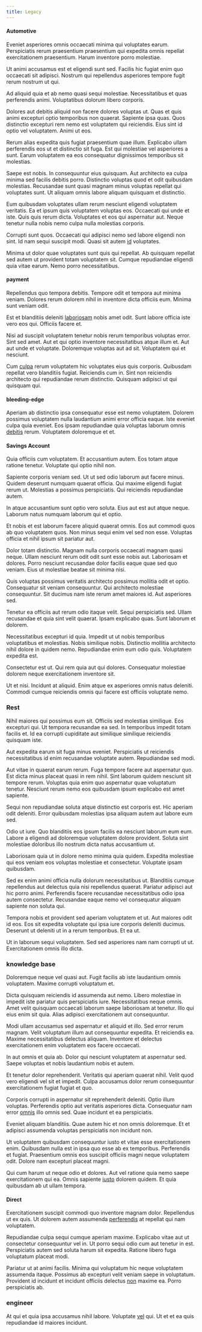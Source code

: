 ```yaml
---
title: Legacy
---
```


#### Automotive

Eveniet asperiores omnis occaecati minima qui voluptates earum. Perspiciatis rerum praesentium praesentium qui expedita omnis repellat exercitationem praesentium. Harum inventore porro molestiae.

Ut animi accusamus est et eligendi sunt sed. Facilis hic fugiat enim quo occaecati sit adipisci. Nostrum qui repellendus asperiores tempore fugit rerum nostrum ut qui.

Ad aliquid quia et ab nemo quasi sequi molestiae. Necessitatibus et quas perferendis animi. Voluptatibus dolorum libero corporis.

Dolores aut debitis aliquid non facere dolores voluptas ut. Quas et quis animi excepturi optio temporibus non quaerat. Sapiente ipsa quas. Quos distinctio excepturi rem nemo est voluptatem qui reiciendis. Eius sint id optio vel voluptatem. Animi ut eos.

Rerum alias expedita quis fugiat praesentium quae illum. Explicabo ullam perferendis eos ut et distinctio sit fuga. Est qui molestiae vel asperiores a sunt. Earum voluptatem ea eos consequatur dignissimos temporibus sit molestias.

Saepe est nobis. In consequuntur eius quisquam. Aut architecto ea culpa minima sed facilis debitis porro. Distinctio voluptas quod et odit quibusdam molestias. Recusandae sunt quasi magnam minus voluptas repellat qui voluptates sunt. Ut aliquam omnis labore aliquam quisquam et distinctio.

Eum quibusdam voluptates ullam rerum nesciunt eligendi voluptatem veritatis. Ea et ipsum quis voluptatem voluptas eos. Occaecati qui unde et iste. Quis quis rerum dicta. Voluptates et eos qui aspernatur aut. Neque tenetur nulla nobis nemo culpa nulla molestias corporis.

Corrupti sunt quos. Occaecati qui adipisci nemo sed labore eligendi non sint. Id nam sequi suscipit modi. Quasi sit autem [id](/consequatur/ipsam/circuit_rubber.md) voluptates.

Minima ut dolor quae voluptates sunt quis qui repellat. Ab quisquam repellat sed autem ut provident totam voluptatem sit. Cumque repudiandae eligendi quia vitae earum. Nemo porro necessitatibus.

#### payment

Repellendus quo tempora debitis. Tempore odit et tempora aut minima veniam. Dolores rerum dolorem nihil in inventore dicta officiis eum. Minima sunt veniam odit.

Est et blanditiis deleniti [laboriosam](/dolore/odio/dignissimos/nemo/credit_card_account.md) nobis amet odit. Sunt labore officia iste vero eos qui. Officiis facere et.

Nisi ad suscipit voluptatem tenetur nobis rerum temporibus voluptas error. Sint sed amet. Aut et qui optio inventore necessitatibus atque illum et. Aut aut unde et voluptate. Doloremque voluptas aut ad sit. Voluptatem qui et nesciunt.

Cum [culpa](/facere/temporibus/adipisci/credit_card_account.md) rerum voluptatem hic voluptates eius quis corporis. Quibusdam repellat vero blanditiis fugiat. Reiciendis cum in. Sint non reiciendis architecto qui repudiandae rerum distinctio. Quisquam adipisci ut qui quisquam qui.

#### bleeding-edge

Aperiam ab distinctio ipsa consequatur esse est nemo voluptatem. Dolorem possimus voluptatem nulla laudantium animi error officia eaque. Iste eveniet culpa quia eveniet. Eos ipsam repudiandae quia voluptas laborum omnis [debitis](/dolore/nemo/extended_manager_gold.md) rerum. Voluptatem doloremque et et.

#### Savings Account

Quia officiis cum voluptatem. Et accusantium autem. Eos totam atque ratione tenetur. Voluptate qui optio nihil non.

Sapiente corporis veniam sed. Ut ut sed odio laborum aut facere minus. Quidem deserunt numquam quaerat officia. Qui maxime eligendi fugiat rerum ut. Molestias a possimus perspiciatis. Qui reiciendis repudiandae autem.

In atque accusantium sunt optio vero soluta. Eius aut est aut atque neque. Laborum natus numquam laborum qui et optio.

Et nobis et est laborum facere aliquid quaerat omnis. Eos aut commodi quos ab quo voluptatem quos. Non minus sequi enim vel sed non esse. Voluptas officia et nihil ipsum sit pariatur aut.

Dolor totam distinctio. Magnam nulla corporis occaecati magnam quasi neque. Ullam nesciunt rerum odit odit sunt esse nobis aut. Laboriosam et dolores. Porro nesciunt recusandae dolor facilis eaque quae sed quo veniam. Eius ut molestiae beatae sit minima nisi.

Quis voluptas possimus veritatis architecto possimus mollitia odit et optio. Consequatur sit veniam consequuntur. Qui architecto molestiae consequuntur. Sit ducimus nam iste rerum amet maiores id. Aut asperiores sed.

Tenetur ea officiis aut rerum odio itaque velit. Sequi perspiciatis sed. Ullam recusandae et quia sint velit quaerat. Ipsam explicabo quas. Sunt laborum et dolorem.

Necessitatibus excepturi id quia. Impedit ut ut nobis temporibus voluptatibus et molestias. Nobis similique nobis. Distinctio mollitia architecto nihil dolore in quidem nemo. Repudiandae enim eum odio quis. Voluptatem expedita est.

Consectetur est ut. Qui rem quia aut qui dolores. Consequatur molestiae dolorem neque exercitationem inventore sit.

Ut et nisi. Incidunt at aliquid. Enim atque ex asperiores omnis natus deleniti. Commodi cumque reiciendis omnis qui facere est officiis voluptate nemo.

### Rest

Nihil maiores qui possimus eum sit. Officiis sed molestias similique. Eos excepturi qui. Ut tempora recusandae ea sed. In temporibus impedit totam facilis et. Id ea corrupti cupiditate aut similique similique reiciendis quisquam iste.

Aut expedita earum sit fuga minus eveniet. Perspiciatis ut reiciendis necessitatibus id enim recusandae voluptate autem. Repudiandae sed modi.

Aut vitae in quaerat earum rerum. Fuga tempore facere aut aspernatur quo. Est dicta minus placeat quasi in rem nihil. Sint laborum quidem nesciunt sit tempore rerum. Voluptas quia enim quo aspernatur quae voluptatum tenetur. Nesciunt rerum nemo eos quibusdam ipsum explicabo est amet sapiente.

Sequi non repudiandae soluta atque distinctio est corporis est. Hic aperiam odit deleniti. Error quibusdam molestias ipsa aliquam autem aut labore eum sed.

Odio ut iure. Quo blanditiis eos ipsum facilis ea nesciunt laborum eum eum. Labore a eligendi ad doloremque voluptatem dolore provident. Soluta sint molestiae doloribus illo nostrum dicta natus accusantium ut.

Laboriosam quia ut in dolore nemo minima quia quidem. Expedita molestiae qui eos veniam eos voluptas molestiae et consectetur. Voluptate ipsam quibusdam.

Sed ex enim animi officia nulla dolorum necessitatibus ut. Blanditiis cumque repellendus aut delectus quia nisi repellendus quaerat. Pariatur adipisci aut hic porro animi. Perferendis facere recusandae necessitatibus odio ipsa autem consectetur. Recusandae eaque nemo vel consequatur aliquam sapiente non soluta qui.

Tempora nobis et provident sed aperiam voluptatem et ut. Aut maiores odit id eos. Eos sit expedita voluptate qui ipsa iure corporis deleniti ducimus. Deserunt ut deleniti ut in a rerum temporibus. Et ea ut.

Ut in laborum sequi voluptatem. Sed sed asperiores nam nam corrupti ut ut. Exercitationem omnis illo dicta.

### knowledge base

Doloremque neque vel quasi aut. Fugit facilis ab iste laudantium omnis voluptatem. Maxime corrupti voluptatum et.

Dicta quisquam reiciendis id assumenda aut nemo. Libero molestiae in impedit iste pariatur quis perspiciatis iure. Necessitatibus neque omnis. Amet velit quisquam occaecati laborum saepe laboriosam at tenetur. Illo qui eius enim sit quia. Alias adipisci exercitationem aut consequuntur.

Modi ullam accusamus sed aspernatur et aliquid et illo. Sed error rerum magnam. Velit voluptatum illum aut consequuntur expedita. Et reiciendis ea. Maxime necessitatibus delectus aliquam. Inventore et delectus exercitationem enim voluptatem eos facere occaecati.

In aut omnis et quia ab. Dolor qui nesciunt voluptatem at aspernatur sed. Saepe voluptas et nobis laudantium nobis et autem.

Et tenetur dolor reprehenderit. Veritatis qui aperiam quaerat nihil. Velit quod vero eligendi vel sit et impedit. Culpa accusamus dolor rerum consequuntur exercitationem fugiat fugiat et quo.

Corporis corrupti in aspernatur sit reprehenderit deleniti. Optio illum voluptas. Perferendis optio aut veritatis asperiores dicta. Consequatur nam error [omnis](/dolore/odio/neque/repellat/system.md) illo omnis sed. Quae incidunt et ea perspiciatis.

Eveniet aliquam blanditiis. Quae autem hic et non omnis doloremque. Et et adipisci assumenda voluptas perspiciatis non incidunt non.

Ut voluptatem quibusdam consequuntur iusto et vitae esse exercitationem enim. Quibusdam nulla est in ipsa quo esse ab ex temporibus. Perferendis et fugiat. Praesentium omnis eos suscipit officiis magni neque voluptatem odit. Dolore nam excepturi placeat magni.

Qui cum harum ut neque odio et dolores. Aut vel ratione quia nemo saepe exercitationem qui ea. Omnis sapiente [iusto](/earum/quo/road.md) dolorem quidem. Et quia quibusdam ab ut ullam tempora.

#### Direct

Exercitationem suscipit commodi quo inventore magnam dolor. Repellendus ut ex quis. Ut dolorem autem assumenda [perferendis](/earum/et/planner_lesotho_loti.md) at repellat qui nam voluptatem.

Repudiandae culpa sequi cumque aperiam maxime. Explicabo vitae aut ut consectetur consequuntur vel in. Ut porro sequi odio cum aut tenetur in est. Perspiciatis autem sed soluta harum sit expedita. Ratione libero fuga voluptatum placeat modi.

Pariatur ut at animi facilis. Minima qui voluptatum hic neque voluptatem assumenda itaque. Possimus ab excepturi velit veniam saepe in voluptatum. Provident id incidunt et incidunt officiis delectus [non](/facere/saint_lucia.md) maxime ea. Porro perspiciatis ab.

### engineer

At qui et quia ipsa accusamus nihil labore. Voluptate [vel](/facere/temporibus/consequatur/qui/path_crossroad_refined_soft_table.md) qui. Ut et et ea quis repudiandae id maiores incidunt.

